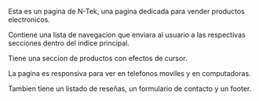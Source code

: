 Esta es un pagina de N-Tek, una pagina dedicada para vender productos electronicos.

Contiene una lista de navegacion que enviara al usuario a las respectivas secciones dentro del indice principal.

Tiene una seccion de productos con efectos de cursor.

La pagina es responsiva para ver en telefonos moviles y en computadoras.

Tambien tiene un listado de reseñas, un formulario de contacto y un footer.